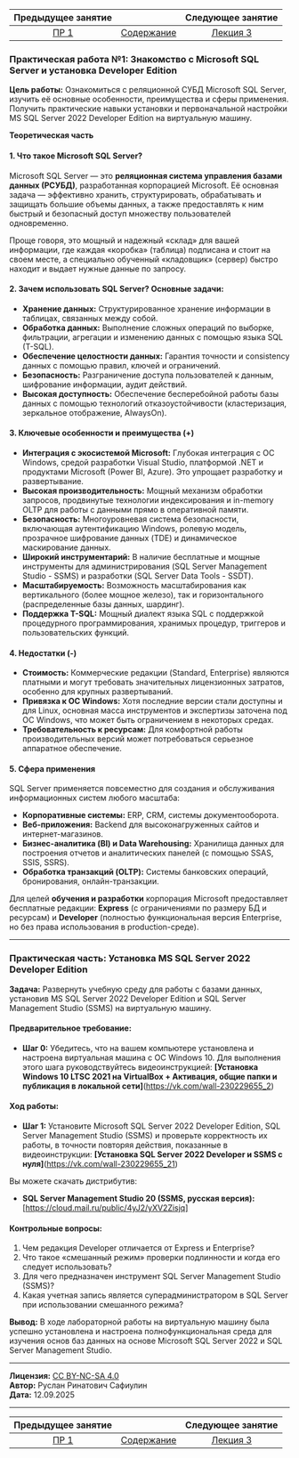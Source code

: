 Предыдущее занятие | &nbsp; | Следующее занятие
:----------------:|:----------:|:----------------:
[ПР 1](PR1.MD) | [Содержание](../README.MD) | [Лекция 3](LESSON3.MD)

### **Практическая работа №1: Знакомство с Microsoft SQL Server и установка Developer Edition**

**Цель работы:** Ознакомиться с реляционной СУБД Microsoft SQL Server, изучить её основные особенности, преимущества и сферы применения. Получить практические навыки установки и первоначальной настройки MS SQL Server 2022 Developer Edition на виртуальную машину.

**Теоретическая часть**

#### **1. Что такое Microsoft SQL Server?**

Microsoft SQL Server — это **реляционная система управления базами данных (РСУБД)**, разработанная корпорацией Microsoft. Её основная задача — эффективно хранить, структурировать, обрабатывать и защищать большие объемы данных, а также предоставлять к ним быстрый и безопасный доступ множеству пользователей одновременно.

Проще говоря, это мощный и надежный «склад» для вашей информации, где каждая «коробка» (таблица) подписана и стоит на своем месте, а специально обученный «кладовщик» (сервер) быстро находит и выдает нужные данные по запросу.

#### **2. Зачем использовать SQL Server? Основные задачи:**

*   **Хранение данных:** Структурированное хранение информации в таблицах, связанных между собой.
*   **Обработка данных:** Выполнение сложных операций по выборке, фильтрации, агрегации и изменению данных с помощью языка SQL (T-SQL).
*   **Обеспечение целостности данных:** Гарантия точности и consistency данных с помощью правил, ключей и ограничений.
*   **Безопасность:** Разграничение доступа пользователей к данным, шифрование информации, аудит действий.
*   **Высокая доступность:** Обеспечение бесперебойной работы базы данных с помощью технологий отказоустойчивости (кластеризация, зеркальное отображение, AlwaysOn).

#### **3. Ключевые особенности и преимущества (+)**

*   **Интеграция с экосистемой Microsoft:** Глубокая интеграция с ОС Windows, средой разработки Visual Studio, платформой .NET и продуктами Microsoft (Power BI, Azure). Это упрощает разработку и развертывание.
*   **Высокая производительность:** Мощный механизм обработки запросов, продвинутые технологии индексирования и in-memory OLTP для работы с данными прямо в оперативной памяти.
*   **Безопасность:** Многоуровневая система безопасности, включающая аутентификацию Windows, ролевую модель, прозрачное шифрование данных (TDE) и динамическое маскирование данных.
*   **Широкий инструментарий:** В наличие бесплатные и мощные инструменты для администрирования (SQL Server Management Studio - SSMS) и разработки (SQL Server Data Tools - SSDT).
*   **Масштабируемость:** Возможность масштабирования как вертикального (более мощное железо), так и горизонтального (распределенные базы данных, шардинг).
*   **Поддержка T-SQL:** Мощный диалект языка SQL с поддержкой процедурного программирования, хранимых процедур, триггеров и пользовательских функций.

#### **4. Недостатки (-)**

*   **Стоимость:** Коммерческие редакции (Standard, Enterprise) являются платными и могут требовать значительных лицензионных затратов, особенно для крупных развертываний.
*   **Привязка к ОС Windows:** Хотя последние версии стали доступны и для Linux, основная масса инструментов и экспертизы заточена под ОС Windows, что может быть ограничением в некоторых средах.
*   **Требовательность к ресурсам:** Для комфортной работы производительных версий может потребоваться серьезное аппаратное обеспечение.

#### **5. Сфера применения**

SQL Server применяется повсеместно для создания и обслуживания информационных систем любого масштаба:
*   **Корпоративные системы:** ERP, CRM, системы документооборота.
*   **Веб-приложения:** Backend для высоконагруженных сайтов и интернет-магазинов.
*   **Бизнес-аналитика (BI) и Data Warehousing:** Хранилища данных для построения отчетов и аналитических панелей (с помощью SSAS, SSIS, SSRS).
*   **Обработка транзакций (OLTP):** Системы банковских операций, бронирования, онлайн-транзакции.

Для целей **обучения и разработки** корпорация Microsoft предоставляет бесплатные редакции: **Express** (с ограничениями по размеру БД и ресурсам) и **Developer** (полностью функциональная версия Enterprise, но без права использования в production-среде).

---

### **Практическая часть: Установка MS SQL Server 2022 Developer Edition**

**Задача:** Развернуть учебную среду для работы с базами данных, установив MS SQL Server 2022 Developer Edition и SQL Server Management Studio (SSMS) на виртуальную машину.

#### **Предварительное требование:**

*   **Шаг 0:** Убедитесь, что на вашем компьютере установлена и настроена виртуальная машина с ОС Windows 10. Для выполнения этого шага руководствуйтесь видеоинструкцией: **[Установка Windows 10 LTSC 2021 на VirtualBox + Активация, общие папки и публикация в локальной сети]**(https://vk.com/wall-230229655_2)

#### **Ход работы:**

*   **Шаг 1:** Установите Microsoft SQL Server 2022 Developer Edition, SQL Server Management Studio (SSMS) и проверьте корректность их работы, в точности повторяя действия, показанные в видеоинструкции: **[Установка SQL Server 2022 Developer и SSMS с нуля]**(https://vk.com/wall-230229655_21)


Вы можете скачать дистрибутив:

* **SQL Server Management Studio 20 (SSMS, русская версия):** [https://cloud.mail.ru/public/4yJ2/yXV2Zisjq]

#### **Контрольные вопросы:**

1.  Чем редакция Developer отличается от Express и Enterprise?
2.  Что такое «смешанный режим» проверки подлинности и когда его следует использовать?
3.  Для чего предназначен инструмент SQL Server Management Studio (SSMS)?
4.  Какая учетная запись является суперадминистратором в SQL Server при использовании смешанного режима?


**Вывод:** В ходе лабораторной работы на виртуальную машину была успешно установлена и настроена полнофункциональная среда для изучения основ баз данных на основе Microsoft SQL Server 2022 и SQL Server Management Studio.

---
**Лицензия:** [CC BY-NC-SA 4.0](https://creativecommons.org/licenses/by-nc-sa/4.0/)  
**Автор:** Руслан Ринатович Сафиулин  
**Дата:** 12.09.2025

---


Предыдущее занятие | &nbsp; | Следующее занятие
:----------------:|:----------:|:----------------:
[ПР 1](PR1.MD) | [Содержание](../README.MD) | [Лекция 3](LESSON3.MD)